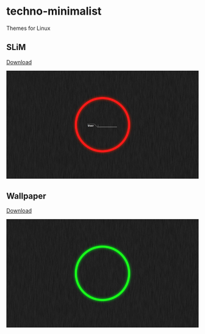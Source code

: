 # techno-minimalist

Themes for Linux

## SLiM
[Download](https://github.com/TonyWhite/techno-minimalist/raw/master/slim/techno-minimalist.tar.gz)

![slim_big_thumbnail](https://raw.githubusercontent.com/TonyWhite/techno-minimalist/master/slim/techno-minimalist-preview_thumb-800.png)

## Wallpaper
[Download](https://raw.githubusercontent.com/TonyWhite/techno-minimalist/master/wallpaper/techno-minimalist_1920x1080.png)

![wallpaper_big_thumbnail](https://raw.githubusercontent.com/TonyWhite/techno-minimalist/master/wallpaper/techno-minimalist-preview_thumb-800.png)
